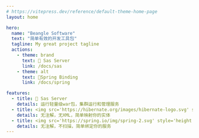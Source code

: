 ```yaml
---
# https://vitepress.dev/reference/default-theme-home-page
layout: home

hero:
  name: "Beangle Software"
  text: "简单有效的开发工具包"
  tagline: My great project tagline
  actions:
    - theme: brand
      text: 🎡 Sas Server
      link: /docs/sas
    - theme: alt
      text: 🫘Spring Binding
      link: /docs/spring

features:
  - title: 🎡 Sas Server
    details: 运行轻量级war包，集群运行和管理服务
  - title: <img src='https://hibernate.org/images/hibernate-logo.svg' style='height:30px'/> Hibernate映射简化
    details: 无注解，无XML，简单映射你的实体
  - title: <img src='https://spring.io/img/spring-2.svg' style='height:30px;'/>Spring 绑定简化
    details: 无注解，不扫描，简单绑定你的服务
---
```


